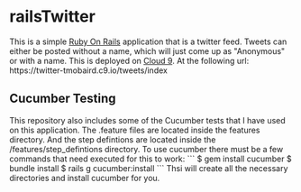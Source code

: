 <h1>railsTwitter</h1>
This is a simple <a href="http://rubyonrails.org/">Ruby On Rails</a> application that is a twitter feed. Tweets can either be posted without a name, which will just come up as "Anonymous" or with a name. This is deployed on <a href="https://c9.io">Cloud 9</a>. At the following url: https://twitter-tmobaird.c9.io/tweets/index 
<h2>Cucumber Testing</h2>
This repository also includes some of the Cucumber tests that I have used on this application. The .feature files are located inside the features directory. And the step defintions are located inside the /features/step_defintions directory. To use cucumber there must be a few commands that need executed for this to work:
```
$ gem install cucumber
$ bundle install
$ rails g cucumber:install
```
Thsi will create all the necessary directories and install cucumber for you.
